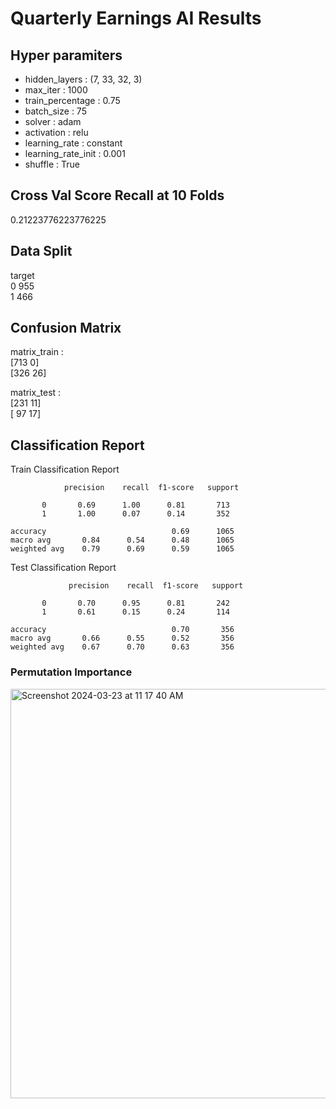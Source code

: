 # Quarterly Earnings AI Results

## Hyper paramiters
- hidden_layers :	(7, 33, 32, 3)
- max_iter : 1000
- train_percentage : 0.75
- batch_size : 75
- solver : adam
- activation : relu
- learning_rate :	constant
- learning_rate_init : 0.001
- shuffle :	True

## Cross Val Score Recall at 10 Folds
0.21223776223776225

## Data Split
target    
0    955    
1    466    

## Confusion Matrix
matrix_train :    
[713   0]    
[326  26]    

matrix_test :    
[231  11]    
[ 97  17]    

## Classification Report
Train Classification Report

                precision    recall  f1-score   support

           0       0.69      1.00      0.81       713
           1       1.00      0.07      0.14       352

    accuracy                            0.69      1065
    macro avg       0.84      0.54      0.48      1065
    weighted avg    0.79      0.69      0.59      1065

Test Classification Report

                 precision    recall  f1-score   support

           0       0.70      0.95      0.81       242
           1       0.61      0.15      0.24       114

    accuracy                            0.70       356
    macro avg       0.66      0.55      0.52       356
    weighted avg    0.67      0.70      0.63       356

### Permutation Importance
<img width="655" alt="Screenshot 2024-03-23 at 11 17 40 AM" src="https://github.com/joel-1080p/earnings_ai/assets/156847809/865e94ff-6e30-4c49-a36c-47aab888526a">



